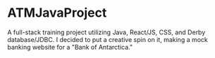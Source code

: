 # ATMJavaProject

A full-stack training project utilizing Java, React/JS, CSS, and Derby database/JDBC. 
I decided to put a creative spin on it, making a mock banking website for a "Bank of Antarctica."

